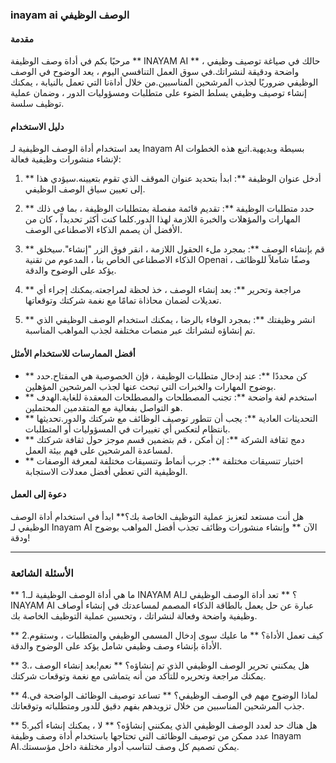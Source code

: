 ### inayam ai الوصف الوظيفي

#### مقدمة
مرحبًا بكم في أداة وصف الوظيفة ** INAYAM AI ** ، حالك في صياغة توصيف وظيفي واضحة ودقيقة لنشراتك.في سوق العمل التنافسي اليوم ، يعد الوضوح في الوصف الوظيفي ضروريًا لجذب المرشحين المناسبين.من خلال أداةنا التي تعمل بالنيابة ، يمكنك إنشاء توصيف وظيفي يسلط الضوء على متطلبات ومسؤوليات الدور ، وضمان عملية توظيف سلسة.

#### دليل الاستخدام
يعد استخدام أداة الوصف الوظيفية لـ Inayam AI بسيطة وبديهية.اتبع هذه الخطوات لإنشاء منشورات وظيفية فعالة:

1. ** أدخل عنوان الوظيفة **: ابدأ بتحديد عنوان الموقف الذي تقوم بتعيينه.سيؤدي هذا إلى تعيين سياق الوصف الوظيفي.

2. ** حدد متطلبات الوظيفة **: تقديم قائمة مفصلة بمتطلبات الوظيفة ، بما في ذلك المهارات والمؤهلات والخبرة اللازمة لهذا الدور.كلما كنت أكثر تحديداً ، كان من الأفضل أن يصمم الذكاء الاصطناعى الوصف.

3. ** قم بإنشاء الوصف **: بمجرد ملء الحقول اللازمة ، انقر فوق الزر "إنشاء".سيخلق الذكاء الاصطناعى الخاص بنا ، المدعوم من تقنية Openai ، وصفًا شاملاً للوظائف يؤكد على الوضوح والدقة.

4. ** مراجعة وتحرير **: بعد إنشاء الوصف ، خذ لحظة لمراجعته.يمكنك إجراء أي تعديلات لضمان محاذاة تمامًا مع نغمة شركتك وتوقعاتها.

5. ** انشر وظيفتك **: بمجرد الوفاء بالرضا ، يمكنك استخدام الوصف الوظيفي الذي تم إنشاؤه لنشراتك عبر منصات مختلفة لجذب المواهب المناسبة.

#### أفضل الممارسات للاستخدام الأمثل
- ** كن محددًا **: عند إدخال متطلبات الوظيفة ، فإن الخصوصية هي المفتاح.حدد بوضوح المهارات والخبرات التي تبحث عنها لجذب المرشحين المؤهلين.
- ** استخدم لغة واضحة **: تجنب المصطلحات والمصطلحات المعقدة للغاية.الهدف هو التواصل بفعالية مع المتقدمين المحتملين.
- ** التحديثات العادية **: يجب أن تتطور توصيف الوظائف مع شركتك والدور.تحديثها بانتظام لتعكس أي تغييرات في المسؤوليات أو المتطلبات.
- ** دمج ثقافة الشركة **: إن أمكن ، قم بتضمين قسم موجز حول ثقافة شركتك لمساعدة المرشحين على فهم بيئة العمل.
- ** اختبار تنسيقات مختلفة **: جرب أنماط وتنسيقات مختلفة لمعرفة الوصفات الوظيفية التي تعطي أفضل معدلات الاستجابة.

#### دعوة إلى العمل
هل أنت مستعد لتعزيز عملية التوظيف الخاصة بك؟** ابدأ في استخدام أداة الوصف الوظيفي لـ Inayam AI الآن ** وإنشاء منشورات وظائف تجذب أفضل المواهب بوضوح ودقة!

---

### الأسئلة الشائعة

** 1.ما هي أداة الوصف الوظيفية لـ INAYAM AI؟ **
تعد أداة الوصف الوظيفي لـ INAYAM AI عبارة عن حل يعمل بالطاقة الذكاء المصمم لمساعدتك في إنشاء أوصاف وظيفية واضحة وفعالة لنشراتك ، وتحسين عملية التوظيف الخاصة بك.

** 2.كيف تعمل الأداة؟ **
ما عليك سوى إدخال المسمى الوظيفي والمتطلبات ، وستقوم الأداة بإنشاء وصف وظيفي شامل يؤكد على الوضوح والدقة.

** 3.هل يمكنني تحرير الوصف الوظيفي الذي تم إنشاؤه؟ **
نعم!بعد إنشاء الوصف ، يمكنك مراجعة وتحريره للتأكد من أنه يتماشى مع نغمة وتوقعات شركتك.

** 4.لماذا الوضوح مهم في الوصف الوظيفي؟ **
تساعد توصيف الوظائف الواضحة في جذب المرشحين المناسبين من خلال تزويدهم بفهم دقيق للدور ومتطلباته وتوقعاتك.

** 5.هل هناك حد لعدد الوصف الوظيفي الذي يمكنني إنشاؤه؟ **
لا ، يمكنك إنشاء أكبر عدد ممكن من توصيف الوظائف التي تحتاجها باستخدام أداة وصف وظيفة Inayam AI.يمكن تصميم كل وصف لتناسب أدوار مختلفة داخل مؤسستك.